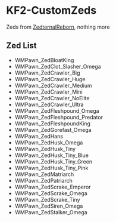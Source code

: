 # KF2-CustomZeds

Zeds from [ZedternalReborn](https://github.com/Erxandros/Zedternal-Reborn), nothing more

## Zed List
- WMPawn_ZedBloatKing
- WMPawn_ZedClot_Slasher_Omega
- WMPawn_ZedCrawler_Big
- WMPawn_ZedCrawler_Huge
- WMPawn_ZedCrawler_Medium
- WMPawn_ZedCrawler_Mini
- WMPawn_ZedCrawler_NoElite
- WMPawn_ZedCrawler_Ultra
- WMPawn_ZedFleshpound_Omega
- WMPawn_ZedFleshpound_Predator
- WMPawn_ZedFleshpoundKing
- WMPawn_ZedGorefast_Omega
- WMPawn_ZedHans
- WMPawn_ZedHusk_Omega
- WMPawn_ZedHusk_Tiny
- WMPawn_ZedHusk_Tiny_Blue
- WMPawn_ZedHusk_Tiny_Green
- WMPawn_ZedHusk_Tiny_Pink
- WMPawn_ZedMatriarch
- WMPawn_ZedPatriarch
- WMPawn_ZedScrake_Emperor
- WMPawn_ZedScrake_Omega
- WMPawn_ZedScrake_Tiny
- WMPawn_ZedSiren_Omega
- WMPawn_ZedStalker_Omega
